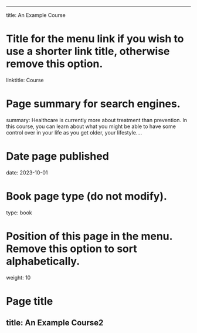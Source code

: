 ---
title: An Example Course

# Title for the menu link if you wish to use a shorter link title, otherwise remove this option.
linktitle: Course

# Page summary for search engines.
summary: Healthcare is currently more about treatment than prevention. In this course, you can learn about what you might be able to have some control over in your life as you get older, your lifestyle....

# Date page published
date: 2023-10-01

# Book page type (do not modify).
type: book

# Position of this page in the menu. Remove this option to sort alphabetically.
weight: 10

# Page title
title: An Example Course2
--
